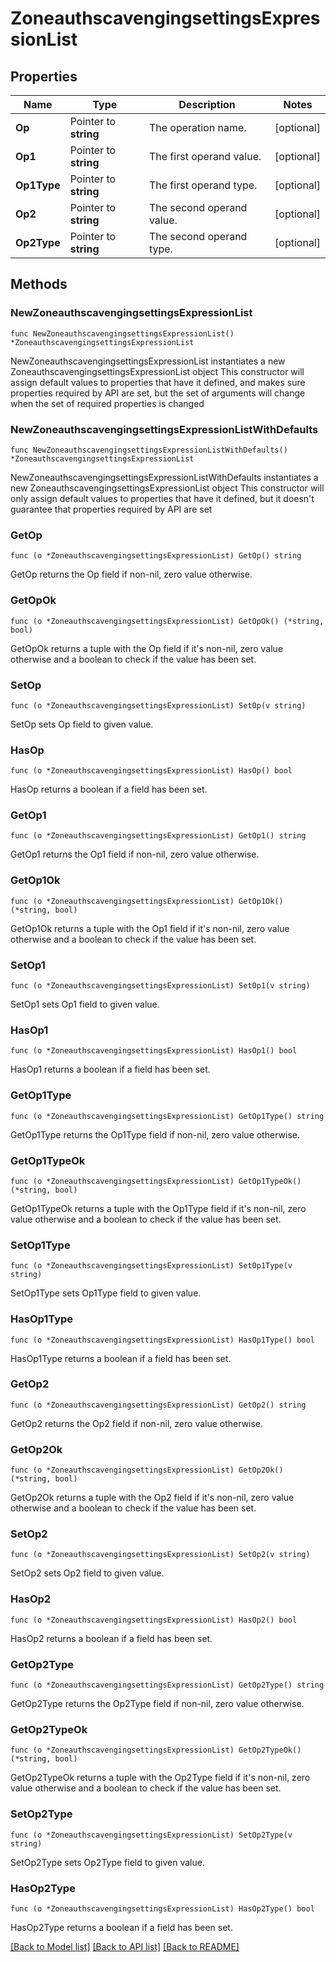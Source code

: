 # ZoneauthscavengingsettingsExpressionList

## Properties

Name | Type | Description | Notes
------------ | ------------- | ------------- | -------------
**Op** | Pointer to **string** | The operation name. | [optional] 
**Op1** | Pointer to **string** | The first operand value. | [optional] 
**Op1Type** | Pointer to **string** | The first operand type. | [optional] 
**Op2** | Pointer to **string** | The second operand value. | [optional] 
**Op2Type** | Pointer to **string** | The second operand type. | [optional] 

## Methods

### NewZoneauthscavengingsettingsExpressionList

`func NewZoneauthscavengingsettingsExpressionList() *ZoneauthscavengingsettingsExpressionList`

NewZoneauthscavengingsettingsExpressionList instantiates a new ZoneauthscavengingsettingsExpressionList object
This constructor will assign default values to properties that have it defined,
and makes sure properties required by API are set, but the set of arguments
will change when the set of required properties is changed

### NewZoneauthscavengingsettingsExpressionListWithDefaults

`func NewZoneauthscavengingsettingsExpressionListWithDefaults() *ZoneauthscavengingsettingsExpressionList`

NewZoneauthscavengingsettingsExpressionListWithDefaults instantiates a new ZoneauthscavengingsettingsExpressionList object
This constructor will only assign default values to properties that have it defined,
but it doesn't guarantee that properties required by API are set

### GetOp

`func (o *ZoneauthscavengingsettingsExpressionList) GetOp() string`

GetOp returns the Op field if non-nil, zero value otherwise.

### GetOpOk

`func (o *ZoneauthscavengingsettingsExpressionList) GetOpOk() (*string, bool)`

GetOpOk returns a tuple with the Op field if it's non-nil, zero value otherwise
and a boolean to check if the value has been set.

### SetOp

`func (o *ZoneauthscavengingsettingsExpressionList) SetOp(v string)`

SetOp sets Op field to given value.

### HasOp

`func (o *ZoneauthscavengingsettingsExpressionList) HasOp() bool`

HasOp returns a boolean if a field has been set.

### GetOp1

`func (o *ZoneauthscavengingsettingsExpressionList) GetOp1() string`

GetOp1 returns the Op1 field if non-nil, zero value otherwise.

### GetOp1Ok

`func (o *ZoneauthscavengingsettingsExpressionList) GetOp1Ok() (*string, bool)`

GetOp1Ok returns a tuple with the Op1 field if it's non-nil, zero value otherwise
and a boolean to check if the value has been set.

### SetOp1

`func (o *ZoneauthscavengingsettingsExpressionList) SetOp1(v string)`

SetOp1 sets Op1 field to given value.

### HasOp1

`func (o *ZoneauthscavengingsettingsExpressionList) HasOp1() bool`

HasOp1 returns a boolean if a field has been set.

### GetOp1Type

`func (o *ZoneauthscavengingsettingsExpressionList) GetOp1Type() string`

GetOp1Type returns the Op1Type field if non-nil, zero value otherwise.

### GetOp1TypeOk

`func (o *ZoneauthscavengingsettingsExpressionList) GetOp1TypeOk() (*string, bool)`

GetOp1TypeOk returns a tuple with the Op1Type field if it's non-nil, zero value otherwise
and a boolean to check if the value has been set.

### SetOp1Type

`func (o *ZoneauthscavengingsettingsExpressionList) SetOp1Type(v string)`

SetOp1Type sets Op1Type field to given value.

### HasOp1Type

`func (o *ZoneauthscavengingsettingsExpressionList) HasOp1Type() bool`

HasOp1Type returns a boolean if a field has been set.

### GetOp2

`func (o *ZoneauthscavengingsettingsExpressionList) GetOp2() string`

GetOp2 returns the Op2 field if non-nil, zero value otherwise.

### GetOp2Ok

`func (o *ZoneauthscavengingsettingsExpressionList) GetOp2Ok() (*string, bool)`

GetOp2Ok returns a tuple with the Op2 field if it's non-nil, zero value otherwise
and a boolean to check if the value has been set.

### SetOp2

`func (o *ZoneauthscavengingsettingsExpressionList) SetOp2(v string)`

SetOp2 sets Op2 field to given value.

### HasOp2

`func (o *ZoneauthscavengingsettingsExpressionList) HasOp2() bool`

HasOp2 returns a boolean if a field has been set.

### GetOp2Type

`func (o *ZoneauthscavengingsettingsExpressionList) GetOp2Type() string`

GetOp2Type returns the Op2Type field if non-nil, zero value otherwise.

### GetOp2TypeOk

`func (o *ZoneauthscavengingsettingsExpressionList) GetOp2TypeOk() (*string, bool)`

GetOp2TypeOk returns a tuple with the Op2Type field if it's non-nil, zero value otherwise
and a boolean to check if the value has been set.

### SetOp2Type

`func (o *ZoneauthscavengingsettingsExpressionList) SetOp2Type(v string)`

SetOp2Type sets Op2Type field to given value.

### HasOp2Type

`func (o *ZoneauthscavengingsettingsExpressionList) HasOp2Type() bool`

HasOp2Type returns a boolean if a field has been set.


[[Back to Model list]](../README.md#documentation-for-models) [[Back to API list]](../README.md#documentation-for-api-endpoints) [[Back to README]](../README.md)


